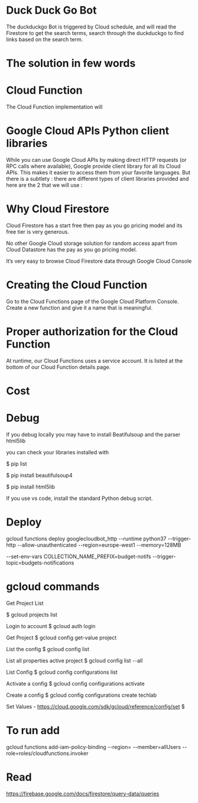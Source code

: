 # Duck Duck Go Bot

The duckduckgo Bot is triggered by Cloud schedule, and will read the Firestore to get the search terms, search through the duckduckgo to find links based on the search term.

# The solution in few words

# Cloud Function
The Cloud Function implementation will 

# Google Cloud APIs Python client libraries
While you can use Google Cloud APIs by making direct HTTP requests (or RPC calls where available), Google provide client library for all its Cloud APIs. This makes it easier to access them from your favorite languages. But there is a subtlety : there are different types of client libraries provided and here are the 2 that we will use :

# Why Cloud Firestore
Cloud Firestore has a start free then pay as you go pricing model and its free tier is very generous.

No other Google Cloud storage solution for random access apart from Cloud Datastore has the pay as you go pricing model.

It’s very easy to browse Cloud Firestore data through Google Cloud Console


# Creating the Cloud Function
Go to the Cloud Functions page of the Google Cloud Platform Console. Create a new function and give it a name that is meaningful.

# Proper authorization for the Cloud Function
At runtime, our Cloud Functions uses a service account. It is listed at the bottom of our Cloud Function details page.


# Cost

# Debug
If you debug locally you may have to install Beatifulsoup and the parser html5lib

you can check your libraries installed with 

$ pip list

$ pip install beautifulsoup4

$ pip install html5lib

If you use vs code, install the standard Python debug script.

# Deploy
gcloud functions deploy googlecloudbot_http --runtime python37 --trigger-http --allow-unauthenticated --region=europe-west1 --memory=128MB


--set-env-vars COLLECTION_NAME_PREFIX=budget-notifs  --trigger-topic=budgets-notifications

# gcloud commands
Get Project List 

$ gcloud projects list

Login to account
$ gcloud auth login

Get Project
$ gcloud config get-value project

List the config
$ gcloud config list

List all properties active project
$ gcloud config list --all

List Config
$ gcloud config configurations list

Activate a config 
$ gcloud config configurations activate

Create a config
$ gcloud config configurations create techlab

Set Values - https://cloud.google.com/sdk/gcloud/reference/config/set
$ 

# To run add
gcloud functions add-iam-policy-binding <function name> --region=<region> --member=allUsers --role=roles/cloudfunctions.invoker

# Read
https://firebase.google.com/docs/firestore/query-data/queries
